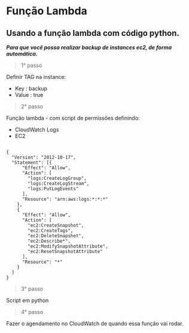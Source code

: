 # Função Lambda 

## Usando a função lambda com código python.

***Para que você possa realizar backup de instances ec2,
de forma automática.***

> 1° passo

Definir TAG na instance:

- Key : backup
- Value : true

> 2° passo

Função lambda - com script de permissões definindo:

- CloudWatch Logs
- EC2

```

{
  "Version": "2012-10-17",
  "Statement": [{
      "Effect": "Allow",
      "Action": [
        "logs:CreateLogGroup",
        "logs:CreateLogStream",
        "logs:PutLogEvents"
      ],
      "Resource": "arn:aws:logs:*:*:*"
    },
    {
      "Effect": "Allow",
      "Action": [
        "ec2:CreateSnapshot",
        "ec2:CreateTags",
        "ec2:DeleteSnapshot",
        "ec2:Describe*",
        "ec2:ModifySnapshotAttribute",
        "ec2:ResetSnapshotAttribute"
      ],
      "Resource": "*"
    }
  ]
}
```

> 3° passo

Script em python

> 4° passo 

Fazer o agendamento no CloudWatch de quando essa função vai rodar.
